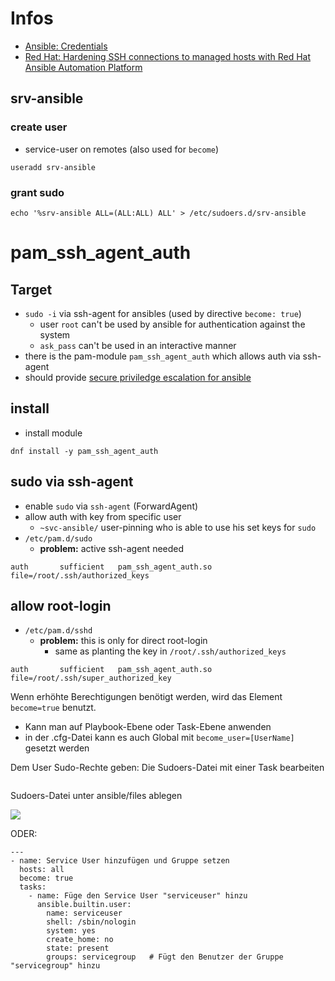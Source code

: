 # Infos

- [Ansible: Credentials](https://docs.ansible.com/automation-controller/latest/html/userguide/credentials.html)
- [Red Hat: Hardening SSH connections to managed hosts with Red Hat Ansible Automation Platform](https://www.redhat.com/en/blog/hardening-ssh-connections-ansible-automation-platform)

## srv-ansible

### create user

- service-user on remotes (also used for `become`)

```
useradd srv-ansible
```

### grant sudo

```
echo '%srv-ansible ALL=(ALL:ALL) ALL' > /etc/sudoers.d/srv-ansible
```

# pam_ssh_agent_auth

## Target

- `sudo -i` via ssh-agent for ansibles (used by directive `become: true`)
	- user `root` can't be used by ansible for authentication against the system
	- `ask_pass` can't be used in an interactive manner
- there is the pam-module `pam_ssh_agent_auth` which allows auth via ssh-agent
- should provide [secure priviledge escalation for ansible](https://docs.ansible.com/ansible/latest/playbook_guide/playbooks_privilege_escalation.html)

## install

- install module

```
dnf install -y pam_ssh_agent_auth
```

## sudo via ssh-agent

- enable `sudo` via `ssh-agent` (ForwardAgent)
- allow auth with key from specific user
	- `~svc-ansible/` user-pinning who is able to use his set keys for `sudo`
- `/etc/pam.d/sudo`
	- **problem:** active ssh-agent needed

```
auth       sufficient   pam_ssh_agent_auth.so file=/root/.ssh/authorized_keys
```

## allow root-login

- `/etc/pam.d/sshd`
	- **problem:** this is only for direct root-login
		- same as planting the key in `/root/.ssh/authorized_keys`

```
auth       sufficient   pam_ssh_agent_auth.so file=/root/.ssh/super_authorized_key
```


Wenn erhöhte Berechtigungen benötigt werden, wird das Element  ``become=true`` benutzt.

- Kann man auf Playbook-Ebene oder Task-Ebene anwenden
- in der .cfg-Datei kann es auch Global mit ```become_user=[UserName]``` gesetzt werden

Dem User Sudo-Rechte geben:
Die Sudoers-Datei mit einer Task bearbeiten

```

```

Sudoers-Datei unter ansible/files ablegen

![](../04_cli-tools/Anhang/Pasted%20image%2020241021120421.png)

ODER:

```
---
- name: Service User hinzufügen und Gruppe setzen
  hosts: all
  become: true
  tasks:
    - name: Füge den Service User "serviceuser" hinzu
      ansible.builtin.user:
        name: serviceuser
        shell: /sbin/nologin
        system: yes
        create_home: no
        state: present
        groups: servicegroup   # Fügt den Benutzer der Gruppe "servicegroup" hinzu

```
